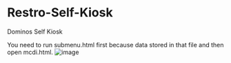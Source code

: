 # Restro-Self-Kiosk
Dominos Self Kiosk

You need to run submenu.html first because data stored in that file and then open mcdi.html.
![image](https://user-images.githubusercontent.com/30564256/165642726-e36acbbe-9ee6-40d7-a05d-8cbebb9bbeac.png)
